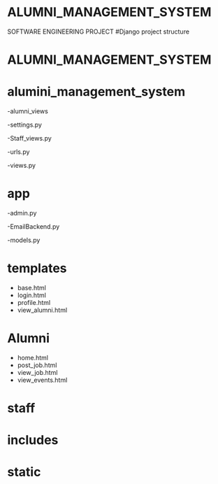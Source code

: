 # ALUMNI_MANAGEMENT_SYSTEM
SOFTWARE ENGINEERING PROJECT
#Django project structure
# ALUMNI_MANAGEMENT_SYSTEM

 # alumini_management_system

 -alumni_views
 
 -settings.py
 
 -Staff_views.py
 
 -urls.py

 -views.py

 
 # app
 
  -admin.py
  
  -EmailBackend.py
  
  -models.py
  
 # templates
  - base.html
  - login.html
  - profile.html
  - view_alumni.html
    
  # Alumni
  - home.html
  - post_job.html
  - view_job.html
  - view_events.html
  
  # staff
  
  # includes

 # static

 
 

